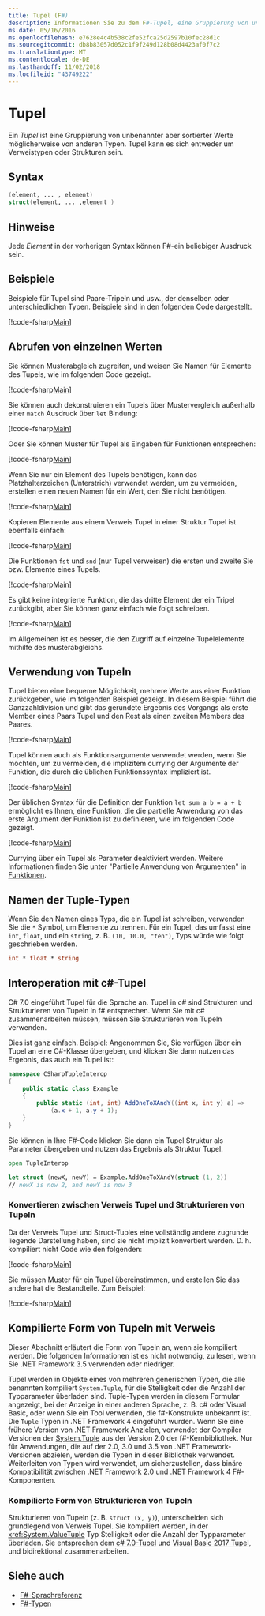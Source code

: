 ```yaml
---
title: Tupel (F#)
description: Informationen Sie zu dem F#-Tupel, eine Gruppierung von unbenannter aber sortierter Werte möglicherweise von anderen Typen.
ms.date: 05/16/2016
ms.openlocfilehash: e7628e4c4b538c2fe52fca25d2597b10fec28d1c
ms.sourcegitcommit: db8b83057d052c1f9f249d128b08d4423af0f7c2
ms.translationtype: MT
ms.contentlocale: de-DE
ms.lasthandoff: 11/02/2018
ms.locfileid: "43749222"
---
```

# <a name="tuples"></a>Tupel

Ein *Tupel* ist eine Gruppierung von unbenannter aber sortierter Werte möglicherweise von anderen Typen.  Tupel kann es sich entweder um Verweistypen oder Strukturen sein.

## <a name="syntax"></a>Syntax

```fsharp
(element, ... , element)
struct(element, ... ,element )
```

## <a name="remarks"></a>Hinweise

Jede *Element* in der vorherigen Syntax können F#-ein beliebiger Ausdruck sein.

## <a name="examples"></a>Beispiele

Beispiele für Tupel sind Paare-Tripeln und usw., der denselben oder unterschiedlichen Typen. Beispiele sind in den folgenden Code dargestellt.

[!code-fsharp[Main](../../../samples/snippets/fsharp/tuples/basic-examples.fsx#L6-L21)]

## <a name="obtaining-individual-values"></a>Abrufen von einzelnen Werten

Sie können Musterabgleich zugreifen, und weisen Sie Namen für Elemente des Tupels, wie im folgenden Code gezeigt.

[!code-fsharp[Main](../../../samples/snippets/fsharp/tuples/basic-examples.fsx#L27-L29)]

Sie können auch dekonstruieren ein Tupels über Mustervergleich außerhalb einer `match` Ausdruck über `let` Bindung:

[!code-fsharp[Main](../../../samples/snippets/fsharp/tuples/basic-examples.fsx#L34-L37)]

Oder Sie können Muster für Tupel als Eingaben für Funktionen entsprechen:

[!code-fsharp[Main](../../../samples/snippets/fsharp/tuples/basic-examples.fsx#L43-L47)]

Wenn Sie nur ein Element des Tupels benötigen, kann das Platzhalterzeichen (Unterstrich) verwendet werden, um zu vermeiden, erstellen einen neuen Namen für ein Wert, den Sie nicht benötigen.

[!code-fsharp[Main](../../../samples/snippets/fsharp/tuples/basic-examples.fsx#L53-L54)]

Kopieren Elemente aus einem Verweis Tupel in einer Struktur Tupel ist ebenfalls einfach:

[!code-fsharp[Main](../../../samples/snippets/fsharp/tuples/basic-examples.fsx#L62-L66)]

Die Funktionen `fst` und `snd` (nur Tupel verweisen) die ersten und zweite Sie bzw. Elemente eines Tupels.

[!code-fsharp[Main](../../../samples/snippets/fsharp/tuples/basic-examples.fsx#L72-L73)]

Es gibt keine integrierte Funktion, die das dritte Element der ein Tripel zurückgibt, aber Sie können ganz einfach wie folgt schreiben.

[!code-fsharp[Main](../../../samples/snippets/fsharp/tuples/basic-examples.fsx#L78-L78)]

Im Allgemeinen ist es besser, die den Zugriff auf einzelne Tupelelemente mithilfe des musterabgleichs.

## <a name="using-tuples"></a>Verwendung von Tupeln

Tupel bieten eine bequeme Möglichkeit, mehrere Werte aus einer Funktion zurückgeben, wie im folgenden Beispiel gezeigt. In diesem Beispiel führt die Ganzzahldivision und gibt das gerundete Ergebnis des Vorgangs als erste Member eines Paars Tupel und den Rest als einen zweiten Members des Paares.

[!code-fsharp[Main](../../../samples/snippets/fsharp/tuples/basic-examples.fsx#L83-L86)]

Tupel können auch als Funktionsargumente verwendet werden, wenn Sie möchten, um zu vermeiden, die implizitem currying der Argumente der Funktion, die durch die üblichen Funktionssyntax impliziert ist.

[!code-fsharp[Main](../../../samples/snippets/fsharp/tuples/basic-examples.fsx#L88-L88)]

Der üblichen Syntax für die Definition der Funktion `let sum a b = a + b` ermöglicht es Ihnen, eine Funktion, die die partielle Anwendung von das erste Argument der Funktion ist zu definieren, wie im folgenden Code gezeigt.

[!code-fsharp[Main](../../../samples/snippets/fsharp/tuples/basic-examples.fsx#L90-L94)]

Currying über ein Tupel als Parameter deaktiviert werden. Weitere Informationen finden Sie unter "Partielle Anwendung von Argumenten" in [Funktionen](functions/index.md).

## <a name="names-of-tuple-types"></a>Namen der Tuple-Typen

Wenn Sie den Namen eines Typs, die ein Tupel ist schreiben, verwenden Sie die `*` Symbol, um Elemente zu trennen. Für ein Tupel, das umfasst eine `int`, `float`, und ein `string`, z. B. `(10, 10.0, "ten")`, Typs würde wie folgt geschrieben werden.

```fsharp
int * float * string
```

## <a name="interoperation-with-c-tuples"></a>Interoperation mit c#-Tupel

C# 7.0 eingeführt Tupel für die Sprache an.  Tupel in c# sind Strukturen und Strukturieren von Tupeln in f# entsprechen.  Wenn Sie mit c# zusammenarbeiten müssen, müssen Sie Strukturieren von Tupeln verwenden.

Dies ist ganz einfach.  Beispiel: Angenommen Sie, Sie verfügen über ein Tupel an eine C#-Klasse übergeben, und klicken Sie dann nutzen das Ergebnis, das auch ein Tupel ist:

```csharp
namespace CSharpTupleInterop
{
    public static class Example
    {
        public static (int, int) AddOneToXAndY((int x, int y) a) =>
            (a.x + 1, a.y + 1);
    }
}
```

Sie können in Ihre F#-Code klicken Sie dann ein Tupel Struktur als Parameter übergeben und nutzen das Ergebnis als Struktur Tupel.

```fsharp
open TupleInterop

let struct (newX, newY) = Example.AddOneToXAndY(struct (1, 2))
// newX is now 2, and newY is now 3
```

### <a name="converting-between-reference-tuples-and-struct-tuples"></a>Konvertieren zwischen Verweis Tupel und Strukturieren von Tupeln

Da der Verweis Tupel und Struct-Tuples eine vollständig andere zugrunde liegende Darstellung haben, sind sie nicht implizit konvertiert werden.  D. h. kompiliert nicht Code wie den folgenden:

[!code-fsharp[Main](../../../samples/snippets/fsharp/tuples/interop.fsx#L5-L12)]

Sie müssen Muster für ein Tupel übereinstimmen, und erstellen Sie das andere hat die Bestandteile.  Zum Beispiel:

[!code-fsharp[Main](../../../samples/snippets/fsharp/tuples/interop.fsx#L18-L22)]

## <a name="compiled-form-of-reference-tuples"></a>Kompilierte Form von Tupeln mit Verweis

Dieser Abschnitt erläutert die Form von Tupeln an, wenn sie kompiliert werden.  Die folgenden Informationen ist es nicht notwendig, zu lesen, wenn Sie .NET Framework 3.5 verwenden oder niedriger.

Tupel werden in Objekte eines von mehreren generischen Typen, die alle benannten kompiliert `System.Tuple`, für die Stelligkeit oder die Anzahl der Typparameter überladen sind. Tuple-Typen werden in diesem Formular angezeigt, bei der Anzeige in einer anderen Sprache, z. B. c# oder Visual Basic, oder wenn Sie ein Tool verwenden, die f#-Konstrukte unbekannt ist. Die `Tuple` Typen in .NET Framework 4 eingeführt wurden. Wenn Sie eine frühere Version von .NET Framework Anzielen, verwendet der Compiler Versionen der [System.Tuple](https://msdn.microsoft.com/library/5ac7953d-acdc-4a58-bfb7-c1f6406c0fa3) aus der Version 2.0 der f#-Kernbibliothek. Nur für Anwendungen, die auf der 2.0, 3.0 und 3.5 von .NET Framework-Versionen abzielen, werden die Typen in dieser Bibliothek verwendet. Weiterleiten von Typen wird verwendet, um sicherzustellen, dass binäre Kompatibilität zwischen .NET Framework 2.0 und .NET Framework 4 F#-Komponenten.

### <a name="compiled-form-of-struct-tuples"></a>Kompilierte Form von Strukturieren von Tupeln

Strukturieren von Tupeln (z. B. `struct (x, y)`), unterscheiden sich grundlegend von Verweis Tupel.  Sie kompiliert werden, in der <xref:System.ValueTuple> Typ Stelligkeit oder die Anzahl der Typparameter überladen.  Sie entsprechen dem [c# 7.0-Tupel](../../csharp/tuples.md) und [Visual Basic 2017 Tupel](../../visual-basic/programming-guide/language-features/data-types/tuples.md), und bidirektional zusammenarbeiten.

## <a name="see-also"></a>Siehe auch

- [F#-Sprachreferenz](index.md)
- [F#-Typen](fsharp-types.md)

